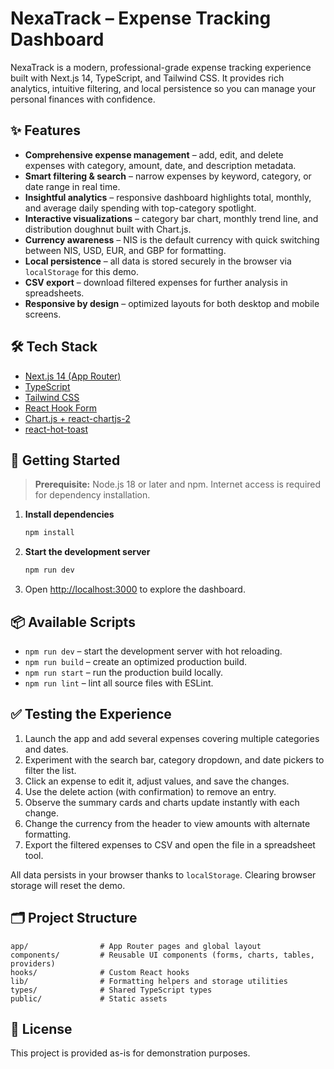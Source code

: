 # NexaTrack – Expense Tracking Dashboard

NexaTrack is a modern, professional-grade expense tracking experience built with Next.js 14, TypeScript, and Tailwind CSS. It provides rich analytics, intuitive filtering, and local persistence so you can manage your personal finances with confidence.

## ✨ Features

- **Comprehensive expense management** – add, edit, and delete expenses with category, amount, date, and description metadata.
- **Smart filtering & search** – narrow expenses by keyword, category, or date range in real time.
- **Insightful analytics** – responsive dashboard highlights total, monthly, and average daily spending with top-category spotlight.
- **Interactive visualizations** – category bar chart, monthly trend line, and distribution doughnut built with Chart.js.
- **Currency awareness** – NIS is the default currency with quick switching between NIS, USD, EUR, and GBP for formatting.
- **Local persistence** – all data is stored securely in the browser via `localStorage` for this demo.
- **CSV export** – download filtered expenses for further analysis in spreadsheets.
- **Responsive by design** – optimized layouts for both desktop and mobile screens.

## 🛠️ Tech Stack

- [Next.js 14 (App Router)](https://nextjs.org/)
- [TypeScript](https://www.typescriptlang.org/)
- [Tailwind CSS](https://tailwindcss.com/)
- [React Hook Form](https://react-hook-form.com/)
- [Chart.js + react-chartjs-2](https://react-chartjs-2.js.org/)
- [react-hot-toast](https://react-hot-toast.com/)

## 🚀 Getting Started

> **Prerequisite:** Node.js 18 or later and npm. Internet access is required for dependency installation.

1. **Install dependencies**
   ```bash
   npm install
   ```
2. **Start the development server**
   ```bash
   npm run dev
   ```
3. Open [http://localhost:3000](http://localhost:3000) to explore the dashboard.

## 📦 Available Scripts

- `npm run dev` – start the development server with hot reloading.
- `npm run build` – create an optimized production build.
- `npm run start` – run the production build locally.
- `npm run lint` – lint all source files with ESLint.

## ✅ Testing the Experience

1. Launch the app and add several expenses covering multiple categories and dates.
2. Experiment with the search bar, category dropdown, and date pickers to filter the list.
3. Click an expense to edit it, adjust values, and save the changes.
4. Use the delete action (with confirmation) to remove an entry.
5. Observe the summary cards and charts update instantly with each change.
6. Change the currency from the header to view amounts with alternate formatting.
7. Export the filtered expenses to CSV and open the file in a spreadsheet tool.

All data persists in your browser thanks to `localStorage`. Clearing browser storage will reset the demo.

## 🗂️ Project Structure

```
app/                # App Router pages and global layout
components/         # Reusable UI components (forms, charts, tables, providers)
hooks/              # Custom React hooks
lib/                # Formatting helpers and storage utilities
types/              # Shared TypeScript types
public/             # Static assets
```

## 📄 License

This project is provided as-is for demonstration purposes.
